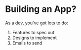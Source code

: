 # Building an App?

As a dev, you've got lots to do:

1. Features to spec out
2. Designs to implement
3. Emails to send
